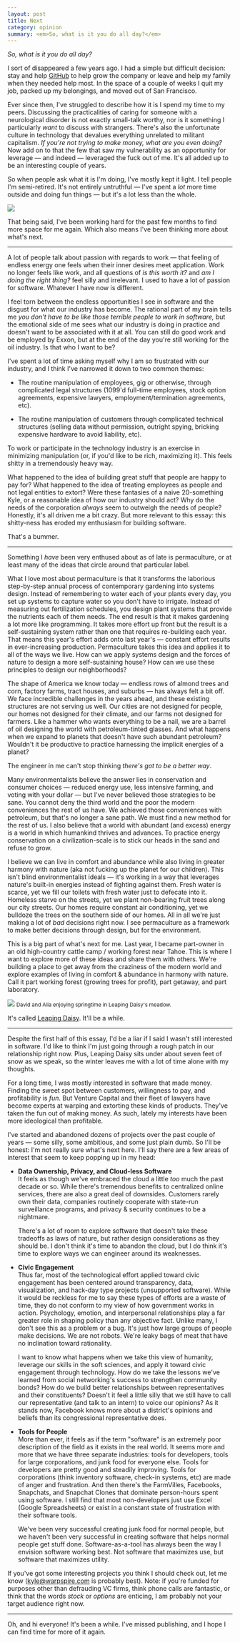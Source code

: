 ```yaml
---
layout: post
title: Next
category: opinion
summary: <em>So, what is it you do all day?</em>
---
```


*So, what is it you do all day?*

I sort of disappeared a few years ago. I had a simple but difficult decision: stay and help [GitHub](https://github.com) to help grow the company or leave and help my family when they needed help most. In the space of a couple of weeks I quit my job, packed up my belongings, and moved out of San Francisco.

Ever since then, I've struggled to describe how it is I spend my time to my peers. Discussing the practicalities of caring for someone with a neurological disorder is not exactly small-talk worthy, nor is it something I particularly _want_ to discuss with strangers. There's also the unfortunate culture in technology that devalues everything unrelated to militant capitalism. _If you're not trying to make money, what are you even doing?_ Now add on to that the few that saw my vulnerability as an opportunity for leverage — and indeed — leveraged the fuck out of me. It's all added up to be an interesting couple of years.

So when people ask what it is I'm doing, I've mostly kept it light. I tell people I'm semi-retired. It's not entirely untruthful — I've spent a _lot_ more time outside and doing fun things — but it's a lot less than the whole.

<div class="figure">
<img src="https://assets.warpspire.com/images/next/powsurfing.jpg" />
</div>

That being said, I've been working hard for the past few months to find more space for me again. Which also means I've been thinking more about what's next.

* * * *

A lot of people talk about passion with regards to work — that feeling of endless energy one feels when their inner desires meet application. Work no longer feels like work, and all questions of _is this worth it?_ and _am I doing the right thing?_ feel silly and irrelevant. I used to have a lot of passion for software. Whatever I have now is different.

I feel torn between the endless opportunities I see in software and the disgust for what our industry has become. The rational part of my brain tells me _you don't have to be like those terrible people to work in software,_ but the emotional side of me sees what our industry is doing in practice and doesn't want to be associated with it at all. You can still do good work and be employed by Exxon, but at the end of the day you're still working for the oil industry. Is that who I want to be?

I've spent a lot of time asking myself why I am so frustrated with our industry, and I think I've narrowed it down to two common themes:

* The routine manipulation of employees, gig or otherwise, through complicated legal structures (1099'd full-time employees, stock option agreements, expensive lawyers, employment/termination agreements, etc).

* The routine manipulation of customers through complicated technical structures (selling data without permission, outright spying, bricking expensive hardware to avoid liability, etc).

To work or participate in the technology industry is an exercise in minimizing manipulation (or, if you'd like to be rich, maximizing it). This feels shitty in a tremendously heavy way.

What happened to the idea of building great stuff that people are happy to pay for? What happened to the idea of treating employees as people and not legal entities to extort? Were these fantasies of a naive 20-something Kyle, or a reasonable idea of how our industry should act? Why do the needs of the corporation _always_ seem to outweigh the needs of people? Honestly, it's all driven me a bit crazy. But more relevant to this essay: this shitty-ness has eroded my enthusiasm for building software.

That's a bummer.

* * * *

Something I _have_ been very enthused about as of late is permaculture, or at least many of the ideas that circle around that particular label.

What I love most about permaculture is that it transforms the laborious step-by-step annual process of contemporary gardening into systems design. Instead of remembering to water each of your plants every day, you set up systems to capture water so you don't have to irrigate. Instead of measuring out fertilization schedules, you design plant systems that provide the nutrients each of them needs. The end result is that it makes gardening a lot more like programming. It takes more effort up front but the result is a self-sustaining system rather than one that requires re-building each year. That means this year's effort adds onto last year's — constant effort results in ever-increasing production. Permaculture takes this idea and applies it to all of the ways we live. How can we apply systems design and the forces of nature to design a more self-sustaining house? How can we use these principles to design our neighborhoods?

The shape of America we know today — endless rows of almond trees and corn, factory farms, tract houses, and suburbs — has always felt a bit off. We face incredible challenges in the years ahead, and these existing structures are not serving us well. Our cities are not designed for people, our homes not designed for their climate, and our farms not designed for farmers. Like a hammer who wants everything to be a nail, we are a barrel of oil designing the world with petroleum-tinted glasses. And what happens when we expand to planets that doesn't have such abundant petroleum? Wouldn't it be productive to practice harnessing the implicit energies of a planet?

The engineer in me can't stop thinking _there's got to be a better way_.

Many environmentalists believe the answer lies in conservation and consumer choices — reduced energy use, less intensive farming, and voting with your dollar — but I've never believed those strategies to be sane. You cannot deny the third world and the poor the modern conveniences the rest of us have. We achieved those conveniences with petroleum, but that's no longer a sane path. We must find a new method for the rest of us. I also believe that a world with abundant (and excess) energy is a world in which humankind thrives and advances. To practice energy conservation on a civilization-scale is to stick our heads in the sand and refuse to grow.

I believe we can live in comfort and abundance while also living in greater harmony with nature (aka not fucking up the planet for our children). This isn't blind environmentalist ideals — it's working in a way that leverages nature's built-in energies instead of fighting against them. Fresh water is scarce, yet we fill our toilets with fresh water just to defecate into it. Homeless starve on the streets, yet we plant non-bearing fruit trees along our city streets. Our homes require constant air conditioning, yet we bulldoze the trees on the southern side of our homes. All in all we're just making a lot of _bad_ decisions right now. I see permaculture as a framework to make better decisions through design, but for the environment.

This is a big part of what's next for me. Last year, I became part-owner in an old high-country cattle camp / working forest near Tahoe. This is where I want to explore more of these ideas and share them with others. We're building a place to get away from the craziness of the modern world and explore examples of living in comfort & abundance in harmony with nature. Call it part working forest (growing trees for profit), part getaway, and part laboratory.

<div class="figure">
<img src="https://assets.warpspire.com/images/next/daisy-field.jpg" />
<small>David and Alia enjoying springtime in Leaping Daisy's meadow.</small>
</div>

It's called [Leaping Daisy](http://leapingdaisy.com). It'll be a while.

* * * *

Despite the first half of this essay, I'd be a liar if I said I wasn't still interested in software. I'd like to think I'm just going through a rough patch in our relationship right now. Plus, Leaping Daisy sits under about seven feet of snow as we speak, so the winter leaves me with a lot of time alone with my thoughts.

For a long time, I was mostly interested in software that made money. Finding the sweet spot between customers, willingness to pay, and profitability is _fun_. But Venture Capital and their fleet of lawyers have become experts at warping and extorting these kinds of products. They've taken the fun out of making money. As such, lately my interests have been more ideological than profitable.

I've started and abandoned dozens of projects over the past couple of years — some silly, some ambitious, and some just plain dumb. So I'll be honest: I'm not really sure what's next here. I'll say there are a few areas of interest that seem to keep popping up in my head:

* **Data Ownership, Privacy, and Cloud-less Software**  
	It feels as though we've embraced the cloud a little _too_ much the past decade or so. While there's tremendous benefits to centralized online services, there are also a great deal of downsides. Customers rarely own their data, companies routinely cooperate with state-run surveillance programs, and privacy & security continues to be a nightmare.

	There's a lot of room to explore software that doesn't take these tradeoffs as laws of nature, but rather design considerations as they should be. I don't think it's time to abandon the cloud, but I do think it's time to explore ways we can engineer around its weaknesses.

* **Civic Engagement**  
	Thus far, most of the technological effort applied toward civic engagement has been centered around transparency, data, visualization, and hack-day type projects (unsupported software). While it would be reckless for me to say these types of efforts are a waste of time, they do not conform to my view of how government works in action. Psychology, emotion, and interpersonal relationships play a far greater role in shaping policy than any objective fact. Unlike many, I don't see this as a problem or a bug. It's just how large groups of people make decisions. We are not robots. We're leaky bags of meat that have no inclination toward rationality.

	I want to know what happens when we take this view of humanity, leverage our skills in the soft sciences, and apply it toward civic engagement through technology. How do we take the lessons we've learned from social networking's success to strengthen community bonds? How do we build better relationships between representatives and their constituents? Doesn't it feel a little silly that we still have to call our representative (and talk to an intern) to voice our opinions? As it stands now, Facebook knows more about a district's opinions and beliefs than its congressional representative does.

* **Tools for People**  
	More than ever, it feels as if the term "software" is an extremely poor description of the field as it exists in the real world. It seems more and more that we have three separate industries: tools for developers, tools for large corporations, and junk food for everyone else. Tools for developers are pretty good and steadily improving. Tools for corporations (think inventory software, check-in systems, etc) are made of anger and frustration. And then there's the FarmVilles, Facebooks, Snapchats, and Snapchat Clones that dominate person-hours spent using software. I still find that most non-developers just use Excel (Google Spreadsheets) or exist in a constant state of frustration with their software tools.

	We've been very successful creating junk food for normal people, but we haven't been very successful in creating software that helps normal people get stuff done. Software-as-a-tool has always been the way I envision software working best. Not software that maximizes use, but software that maximizes utility.

If you've got some interesting projects you think I should check out, let me know (<kyle@warpspire.com> is probably best). Note: if you're funded for purposes other than defrauding VC firms, think phone calls are fantastic, or think that the words _stock_ or _options_ are enticing, I am probably not your target audience right now.

* * * *

Oh, and hi everyone! It's been a while. I've missed publishing, and I hope I can find time for more of it again.
